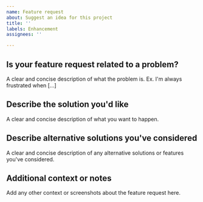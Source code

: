 ```yaml
---
name: Feature request
about: Suggest an idea for this project
title: ''
labels: Enhancement
assignees: ''

---
```


## Is your feature request related to a problem?

A clear and concise description of what the problem is. Ex. I'm always frustrated when [...]

## Describe the solution you'd like

A clear and concise description of what you want to happen.

## Describe alternative solutions you've considered

A clear and concise description of any alternative solutions or features you've considered.

## Additional context or notes

Add any other context or screenshots about the feature request here.
